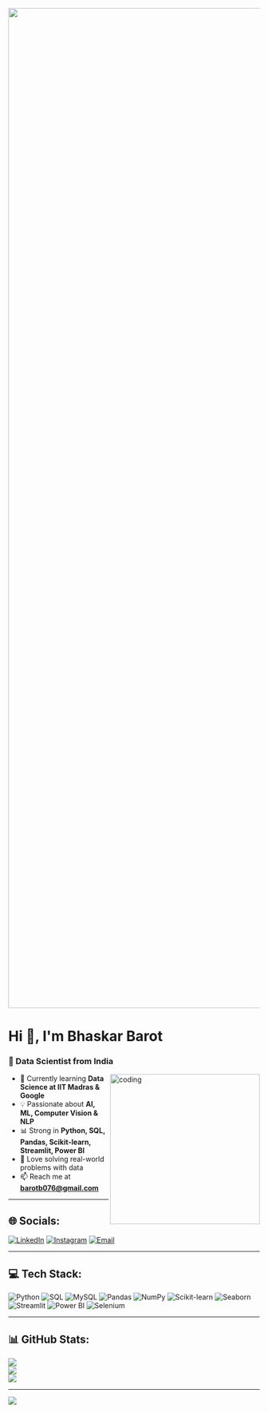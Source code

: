<p align="center">
  <img src="https://drive.google.com/uc?export=view&id=1KOWSFG19ory06NXvOqB-SSlddY7CJi-a" alt="logo" width="2000" />
</p>

# Hi 👋, I'm Bhaskar Barot  
### 🚀 Data Scientist from India  

<img align="right" alt="coding" width="300" src="https://img.freepik.com/premium-vector/illustration-web-development-programmer-coding-website_746655-2881.jpg?w=2000">

- 🌱 Currently learning **Data Science at IIT Madras & Google**  
- 💡 Passionate about **AI, ML, Computer Vision & NLP**  
- 📊 Strong in **Python, SQL, Pandas, Scikit-learn, Streamlit, Power BI**  
- 🤝 Love solving real-world problems with data  
- 📫 Reach me at **barotb076@gmail.com**  

---

## 🌐 Socials:
[![LinkedIn](https://img.shields.io/badge/LinkedIn-%230077B5.svg?logo=linkedin&logoColor=white)](https://linkedin.com/in/bhaskar-barot-9b2455252) 
[![Instagram](https://img.shields.io/badge/Instagram-%23E4405F.svg?logo=Instagram&logoColor=white)](https://www.instagram.com/barot._bhaskar/) 
[![Email](https://img.shields.io/badge/Email-D14836?logo=gmail&logoColor=white)](mailto:barotb076@gmail.com)  

---

## 💻 Tech Stack:
![Python](https://img.shields.io/badge/Python-3670A0?style=for-the-badge&logo=python&logoColor=ffdd54) 
![SQL](https://img.shields.io/badge/SQL-025E8C?style=for-the-badge&logo=database&logoColor=white) 
![MySQL](https://img.shields.io/badge/MySQL-4479A1.svg?style=for-the-badge&logo=mysql&logoColor=white) 
![Pandas](https://img.shields.io/badge/Pandas-%23150458.svg?style=for-the-badge&logo=pandas&logoColor=white) 
![NumPy](https://img.shields.io/badge/NumPy-%23013243.svg?style=for-the-badge&logo=numpy&logoColor=white) 
![Scikit-learn](https://img.shields.io/badge/Scikit--Learn-F7931E?style=for-the-badge&logo=scikit-learn&logoColor=white) 
![Seaborn](https://img.shields.io/badge/Seaborn-268BD2?style=for-the-badge&logoColor=white) 
![Streamlit](https://img.shields.io/badge/Streamlit-%23FF4B4B.svg?style=for-the-badge&logo=streamlit&logoColor=white) 
![Power BI](https://img.shields.io/badge/PowerBI-F2C811?style=for-the-badge&logo=powerbi&logoColor=black) 
![Selenium](https://img.shields.io/badge/Selenium-43B02A.svg?style=for-the-badge&logo=selenium&logoColor=white)  

---

## 📊 GitHub Stats:
![](https://github-readme-stats.vercel.app/api?username=bhaskarbarot&theme=highcontrast&hide_border=false&include_all_commits=false&count_private=true)<br/>
![](https://nirzak-streak-stats.vercel.app/?user=bhaskarbarot&theme=highcontrast&hide_border=false)<br/>
![](https://github-readme-stats.vercel.app/api/top-langs/?username=bhaskarbarot&theme=highcontrast&hide_border=false&layout=compact)

---

[![](https://visitcount.itsvg.in/api?id=bhaskarbarot&icon=0&color=0)](https://visitcount.itsvg.in)

